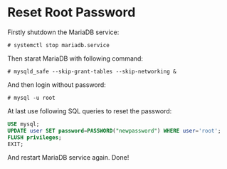 # Reset Root Password

Firstly shutdown the MariaDB service:

  ```console
# systemctl stop mariadb.service
  ```

Then starat MariaDB with following command:

  ```console
# mysqld_safe --skip-grant-tables --skip-networking &
  ```

And then login without password:

  ```console
# mysql -u root
  ```

At last use following SQL queries to reset the password:

  ```sql
USE mysql;
UPDATE user SET password=PASSWORD("newpassword") WHERE user='root';
FLUSH privileges;
EXIT;
  ```

And restart MariaDB service again. Done!

